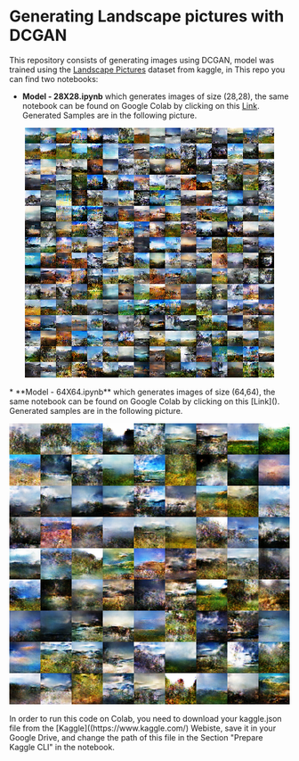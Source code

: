 # Generating Landscape pictures with DCGAN
This repository consists of generating images using DCGAN, model was trained using the [Landscape Pictures](https://www.kaggle.com/arnaud58/landscape-pictures) dataset from kaggle, in This repo you can find two notebooks:
* **Model - 28X28.ipynb** which generates images of size (28,28), the same notebook can be found on Google Colab by clicking on this [Link](). Generated Samples are in the following picture.
<p align="center">
  <img src="/samples/output sample - 28X28.png" />
</p>
* **Model - 64X64.ipynb** which generates images of size (64,64), the same notebook can be found on Google Colab by clicking on this [Link](). Generated samples are in the following picture.
<p align="center">
  <img src="/samples/output sample - 64X64.png" />
</p>
In order to run this code on Colab, you need to download your kaggle.json file from the [Kaggle]((https://www.kaggle.com/) Webiste, save it in your Google Drive, and change the path of this file in the Section "Prepare Kaggle CLI" in the notebook.
